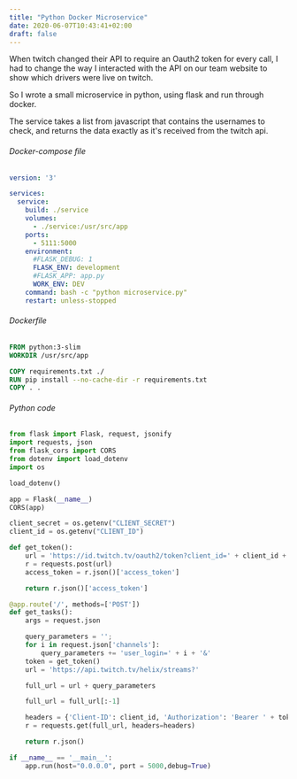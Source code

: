 ```yaml
---
title: "Python Docker Microservice"
date: 2020-06-07T10:43:41+02:00
draft: false
---
```


When twitch changed their API to require an Oauth2 token for every call, I had to change the way I interacted with the API on our team website to show which drivers were live on twitch. 

So I wrote a small microservice in python, using flask and run through docker. 

The service takes a list from javascript that contains the usernames to check, and returns the data exactly as it's received from the twitch api. 

###### Docker-compose file
```yml
version: '3'

services:
  service:
    build: ./service
    volumes:
      - ./service:/usr/src/app
    ports:
      - 5111:5000
    environment:
      #FLASK_DEBUG: 1
      FLASK_ENV: development
      #FLASK_APP: app.py
      WORK_ENV: DEV
    command: bash -c "python microservice.py"
    restart: unless-stopped
```
###### Dockerfile
```Dockerfile
FROM python:3-slim
WORKDIR /usr/src/app

COPY requirements.txt ./
RUN pip install --no-cache-dir -r requirements.txt
COPY . .
```

###### Python code
```python
from flask import Flask, request, jsonify
import requests, json
from flask_cors import CORS
from dotenv import load_dotenv
import os

load_dotenv()

app = Flask(__name__)
CORS(app)

client_secret = os.getenv("CLIENT_SECRET")
client_id = os.getenv("CLIENT_ID")

def get_token():
    url = 'https://id.twitch.tv/oauth2/token?client_id=' + client_id + '&client_secret='+client_secret+'&grant_type=client_credentials'
    r = requests.post(url)
    access_token = r.json()['access_token']

    return r.json()['access_token']

@app.route('/', methods=['POST'])
def get_tasks():
    args = request.json

    query_parameters = '';
    for i in request.json['channels']:
        query_parameters += 'user_login=' + i + '&'
    token = get_token()
    url = 'https://api.twitch.tv/helix/streams?'

    full_url = url + query_parameters

    full_url = full_url[:-1]

    headers = {'Client-ID': client_id, 'Authorization': 'Bearer ' + token}
    r = requests.get(full_url, headers=headers)

    return r.json()

if __name__ == '__main__':
    app.run(host="0.0.0.0", port = 5000,debug=True)
```
